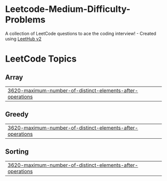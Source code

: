# Leetcode-Medium-Difficulty-Problems
A collection of LeetCode questions to ace the coding interview! - Created using [LeetHub v2](https://github.com/arunbhardwaj/LeetHub-2.0)

<!---LeetCode Topics Start-->
# LeetCode Topics
## Array
|  |
| ------- |
| [3620-maximum-number-of-distinct-elements-after-operations](https://github.com/wide-shunks-67/Leetcode-Medium-Difficulty-Problems/tree/master/3620-maximum-number-of-distinct-elements-after-operations) |
## Greedy
|  |
| ------- |
| [3620-maximum-number-of-distinct-elements-after-operations](https://github.com/wide-shunks-67/Leetcode-Medium-Difficulty-Problems/tree/master/3620-maximum-number-of-distinct-elements-after-operations) |
## Sorting
|  |
| ------- |
| [3620-maximum-number-of-distinct-elements-after-operations](https://github.com/wide-shunks-67/Leetcode-Medium-Difficulty-Problems/tree/master/3620-maximum-number-of-distinct-elements-after-operations) |
<!---LeetCode Topics End-->